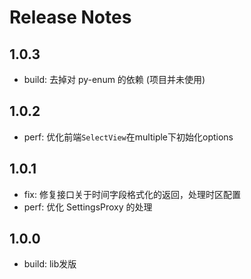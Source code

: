 # Release Notes

## 1.0.3
- build: 去掉对 py-enum 的依赖 (项目并未使用)

## 1.0.2
- perf: 优化前端`SelectView`在multiple下初始化options

## 1.0.1
- fix: 修复接口关于时间字段格式化的返回，处理时区配置
- perf: 优化 SettingsProxy 的处理

## 1.0.0
- build: lib发版
